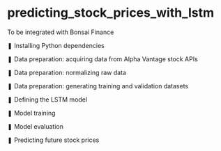 # predicting_stock_prices_with_lstm

To be integrated with Bonsai Finance

❚ Installing Python dependencies

❚ Data preparation: acquiring data from Alpha Vantage stock APIs

❚ Data preparation: normalizing raw data

❚ Data preparation: generating training and validation datasets

❚ Defining the LSTM model

❚ Model training

❚ Model evaluation

❚ Predicting future stock prices

